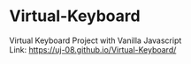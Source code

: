 # Virtual-Keyboard
Virtual Keyboard Project with Vanilla Javascript
<br />Link: https://uj-08.github.io/Virtual-Keyboard/